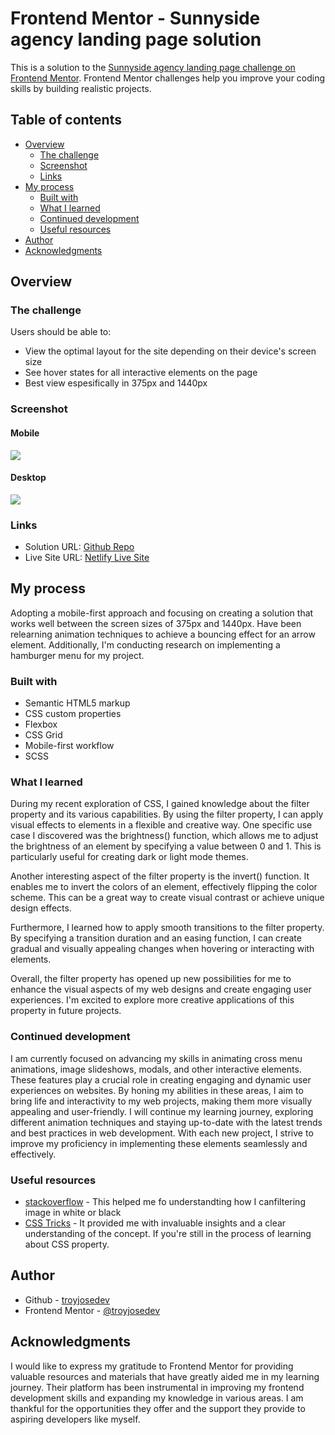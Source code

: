 # Frontend Mentor - Sunnyside agency landing page solution

This is a solution to the [Sunnyside agency landing page challenge on Frontend Mentor](https://www.frontendmentor.io/challenges/sunnyside-agency-landing-page-7yVs3B6ef). Frontend Mentor challenges help you improve your coding skills by building realistic projects.

## Table of contents

- [Overview](#overview)
  - [The challenge](#the-challenge)
  - [Screenshot](#screenshot)
  - [Links](#links)
- [My process](#my-process)
  - [Built with](#built-with)
  - [What I learned](#what-i-learned)
  - [Continued development](#continued-development)
  - [Useful resources](#useful-resources)
- [Author](#author)
- [Acknowledgments](#acknowledgments)

## Overview

### The challenge

Users should be able to:

- View the optimal layout for the site depending on their device's screen size
- See hover states for all interactive elements on the page
- Best view espesifically in 375px and 1440px

### Screenshot
#### Mobile
![](./images/Screenshot_Mobile.png)
#### Desktop
![](./images/Screenshot_Desktop.png)

### Links

- Solution URL: [Github Repo](https://github.com/troyjosedev/frontendmentor_challenge/tree/main/sunnyside-agency-landing-page-main)
- Live Site URL: [Netlify Live Site](https://sunnysidelandingpagetroy.netlify.app/)

## My process
  Adopting a mobile-first approach and focusing on creating a solution that works well between the screen sizes of 375px and 1440px. Have been relearning animation techniques to achieve a bouncing effect for an arrow element. Additionally, I'm conducting research on implementing a hamburger menu for my project.

### Built with

- Semantic HTML5 markup
- CSS custom properties
- Flexbox
- CSS Grid
- Mobile-first workflow
- SCSS

### What I learned

  During my recent exploration of CSS, I gained knowledge about the filter property and its various capabilities. By using the filter property, I can apply visual effects to elements in a flexible and creative way. One specific use case I discovered was the brightness() function, which allows me to adjust the brightness of an element by specifying a value between 0 and 1. This is particularly useful for creating dark or light mode themes.

  Another interesting aspect of the filter property is the invert() function. It enables me to invert the colors of an element, effectively flipping the color scheme. This can be a great way to create visual contrast or achieve unique design effects.

  Furthermore, I learned how to apply smooth transitions to the filter property. By specifying a transition duration and an easing function, I can create gradual and visually appealing changes when hovering or interacting with elements.

  Overall, the filter property has opened up new possibilities for me to enhance the visual aspects of my web designs and create engaging user experiences. I'm excited to explore more creative applications of this property in future projects.

### Continued development

  I am currently focused on advancing my skills in animating cross menu animations, image slideshows, modals, and other interactive elements. These features play a crucial role in creating engaging and dynamic user experiences on websites. By honing my abilities in these areas, I aim to bring life and interactivity to my web projects, making them more visually appealing and user-friendly. I will continue my learning journey, exploring different animation techniques and staying up-to-date with the latest trends and best practices in web development. With each new project, I strive to improve my proficiency in implementing these elements seamlessly and effectively.

### Useful resources

- [stackoverflow](https://stackoverflow.com/questions/24224112/css-filter-make-color-image-with-transparency-white) - This helped me fo understandting how I canfiltering image in white or black
- [CSS Tricks](https://css-tricks.com/) -  It provided me with invaluable insights and a clear understanding of the concept. If you're still in the process of learning about CSS property.

## Author

- Github - [troyjosedev ](https://github.com/troyjosedev)
- Frontend Mentor - [@troyjosedev](https://www.frontendmentor.io/home)

## Acknowledgments

  I would like to express my gratitude to Frontend Mentor for providing valuable resources and materials that have greatly aided me in my learning journey. Their platform has been instrumental in improving my frontend development skills and expanding my knowledge in various areas. I am thankful for the opportunities they offer and the support they provide to aspiring developers like myself.
